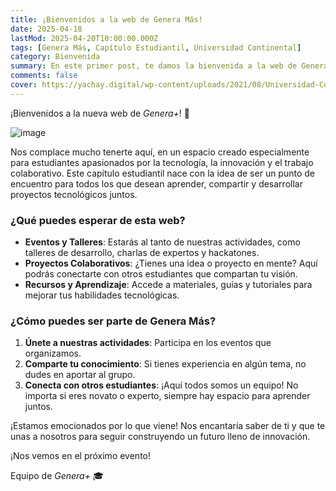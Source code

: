 ```yaml
---
title: ¡Bienvenidos a la web de Genera Más!
date: 2025-04-18
lastMod: 2025-04-20T10:00:00.000Z
tags: [Genera Más, Capítulo Estudiantil, Universidad Continental]
category: Bienvenida
summary: En este primer post, te damos la bienvenida a la web de Genera Más, tu capítulo estudiantil de la Universidad Continental.
comments: false
cover: https://yachay.digital/wp-content/uploads/2021/08/Universidad-Continental.png
---
```


¡Bienvenidos a la nueva web de *Genera+*! 🚀

![image](https://proctorizer.com/wp-content/uploads/2024/05/universidad-continental-de-peru.jpg)

Nos complace mucho tenerte aquí, en un espacio creado especialmente para estudiantes apasionados por la tecnología, la innovación y el trabajo colaborativo. Este capítulo estudiantil nace con la idea de ser un punto de encuentro para todos los que desean aprender, compartir y desarrollar proyectos tecnológicos juntos.

### ¿Qué puedes esperar de esta web?

- **Eventos y Talleres**: Estarás al tanto de nuestras actividades, como talleres de desarrollo, charlas de expertos y hackatones.
- **Proyectos Colaborativos**: ¿Tienes una idea o proyecto en mente? Aquí podrás conectarte con otros estudiantes que compartan tu visión.
- **Recursos y Aprendizaje**: Accede a materiales, guías y tutoriales para mejorar tus habilidades tecnológicas.

### ¿Cómo puedes ser parte de Genera Más?

1. **Únete a nuestras actividades**: Participa en los eventos que organizamos.
2. **Comparte tu conocimiento**: Si tienes experiencia en algún tema, no dudes en aportar al grupo.
3. **Conecta con otros estudiantes**: ¡Aquí todos somos un equipo! No importa si eres novato o experto, siempre hay espacio para aprender juntos.

¡Estamos emocionados por lo que viene! Nos encantaría saber de ti y que te unas a nosotros para seguir construyendo un futuro lleno de innovación.

¡Nos vemos en el próximo evento!

Equipo de *Genera+* 🎓

